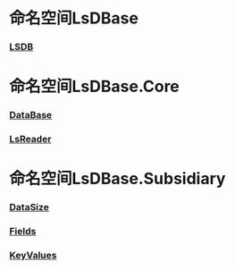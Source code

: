 # 命名空间LsDBase
### [LSDB](/Docs/Class/LSDB.md)   
# 命名空间LsDBase.Core
### [DataBase](/Docs/Class/DataBase.md)   
### [LsReader](/Docs/Class/LsReader.md)   
# 命名空间LsDBase.Subsidiary
### [DataSize](/Docs/Class/DataSize.md)   
### [Fields](/Docs/Class/Fields.md)   
### [KeyValues](/Docs/Class/KeyValues.md)   
